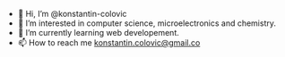 - 👋 Hi, I’m @konstantin-colovic
- 👀 I’m interested in computer science, microelectronics and chemistry.
- 🌱 I’m currently learning web developement.
- 📫 How to reach me konstantin.colovic@gmail.co
